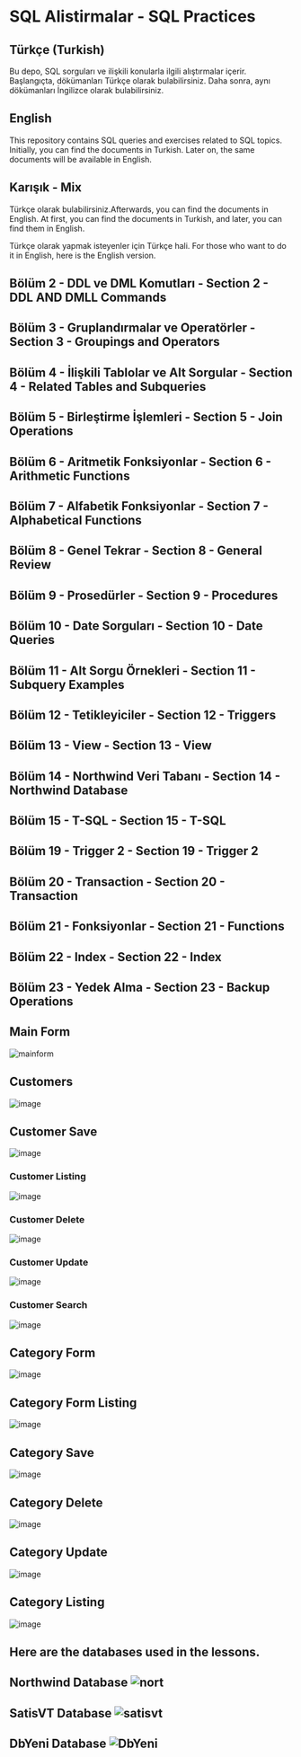 # SQL Alistirmalar - SQL Practices                     
                  
## Türkçe (Turkish)           
     
Bu depo, SQL sorguları ve ilişkili konularla ilgili alıştırmalar içerir. Başlangıçta, dökümanları Türkçe olarak bulabilirsiniz. Daha sonra, aynı dökümanları İngilizce olarak bulabilirsiniz.

## English

This repository contains SQL queries and exercises related to SQL topics. Initially, you can find the documents in Turkish. Later on, the same documents will be available in English.

## Karışık - Mix

Türkçe olarak bulabilirsiniz.Afterwards, you can find the documents in English.
At first, you can find the documents in Turkish, and later, you can find them in English.

Türkçe olarak yapmak isteyenler için Türkçe hali.
For those who want to do it in English, here is the English version.

## Bölüm 2 - DDL ve DML Komutları - Section 2 - DDL AND DMLL Commands

## Bölüm 3 - Gruplandırmalar ve Operatörler - Section 3 - Groupings and Operators

## Bölüm 4 - İlişkili Tablolar ve Alt Sorgular - Section 4 - Related Tables and Subqueries

## Bölüm 5 - Birleştirme İşlemleri - Section 5 - Join Operations

## Bölüm 6 - Aritmetik Fonksiyonlar - Section 6 - Arithmetic Functions

## Bölüm 7 - Alfabetik Fonksiyonlar - Section 7 - Alphabetical Functions

## Bölüm 8 - Genel Tekrar - Section 8 - General Review

## Bölüm 9 - Prosedürler - Section 9 - Procedures

## Bölüm 10 - Date Sorguları - Section 10 - Date Queries

## Bölüm 11 - Alt Sorgu Örnekleri - Section 11 - Subquery Examples

## Bölüm 12 - Tetikleyiciler - Section 12 - Triggers

## Bölüm 13 - View - Section 13 - View

## Bölüm 14 - Northwind Veri Tabanı - Section 14 - Northwind Database

## Bölüm 15 - T-SQL - Section 15 - T-SQL

## Bölüm 19 - Trigger 2 - Section 19 - Trigger 2

## Bölüm 20 - Transaction - Section 20 - Transaction

## Bölüm 21 - Fonksiyonlar - Section 21 - Functions

## Bölüm 22 - Index - Section 22 - Index

## Bölüm 23 - Yedek Alma - Section 23 - Backup Operations

## Main Form

![mainform](https://github.com/omerfarukkpala/SQLAlistirmalar/assets/101570820/c38c2447-f11f-404a-b450-0bcd8fb30444)

## Customers

![image](https://github.com/omerfarukkpala/SQLAlistirmalar/assets/101570820/c60bb5e8-1e11-4195-a4b1-4e3e4ae4438d)

## Customer Save

![image](https://github.com/omerfarukkpala/SQLAlistirmalar/assets/101570820/1ed6f946-e235-4c1a-a6cd-8cbc9ca4e506)

### Customer Listing

![image](https://github.com/omerfarukkpala/SQLAlistirmalar/assets/101570820/d7bd5d1e-dcaf-4ca2-919b-412ddafe5719)

### Customer Delete

![image](https://github.com/omerfarukkpala/SQLAlistirmalar/assets/101570820/4e4d12f7-cce6-460b-acae-6734d0fc673c)

### Customer Update

![image](https://github.com/omerfarukkpala/SQLAlistirmalar/assets/101570820/5c8debe4-1a64-4b59-9b3e-f977f780ad41)

### Customer Search

![image](https://github.com/omerfarukkpala/SQLAlistirmalar/assets/101570820/000ff602-d588-4355-a4a4-c5a7080f742d)

## Category Form

![image](https://github.com/omerfarukkpala/SQLAlistirmalar/assets/101570820/efb75407-02e5-4341-bd76-6d075a15e589)

## Category Form Listing

![image](https://github.com/omerfarukkpala/SQLAlistirmalar/assets/101570820/43e6dba2-b09b-407f-aac1-e538ea22d37e)

## Category Save

![image](https://github.com/omerfarukkpala/SQLAlistirmalar/assets/101570820/6a6bab0e-cb68-4fcb-9d7b-9283b46bfebf)

## Category Delete

![image](https://github.com/omerfarukkpala/SQLAlistirmalar/assets/101570820/028e0618-f155-40eb-a317-8ac4f44b83ae)

## Category Update

![image](https://github.com/omerfarukkpala/SQLAlistirmalar/assets/101570820/3c20b3cb-eb1f-4159-abed-e2907ab692ae)

## Category Listing

![image](https://github.com/omerfarukkpala/SQLAlistirmalar/assets/101570820/e051d3c5-ae30-4470-94fe-3afb07d60410)
## Here are the databases used in the lessons.
## Northwind Database ![nort](https://github.com/omerfarukkpala/SQLAlistirmalar-SQLQueries/assets/101570820/3d6a9215-eba2-43d0-9679-cf2cee90b284)
## SatisVT Database ![satisvt](https://github.com/omerfarukkpala/SQLAlistirmalar-SQLQueries/assets/101570820/0ee4f4c5-482f-49d2-9d62-2678fe25eddc)
## DbYeni Database ![DbYeni](https://github.com/omerfarukkpala/SQLAlistirmalar-SQLQueries/assets/101570820/69a95803-10a4-4a63-95c4-b0f62e0de759)
